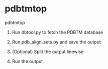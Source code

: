 # pdbtmtop
pdbtmtop

1. Run dbtool.py to fetch the PDBTM database

2. Run pdb\_align\_sets.py and save the output

3. (Optional) Split the output linewise

4. Run the output
